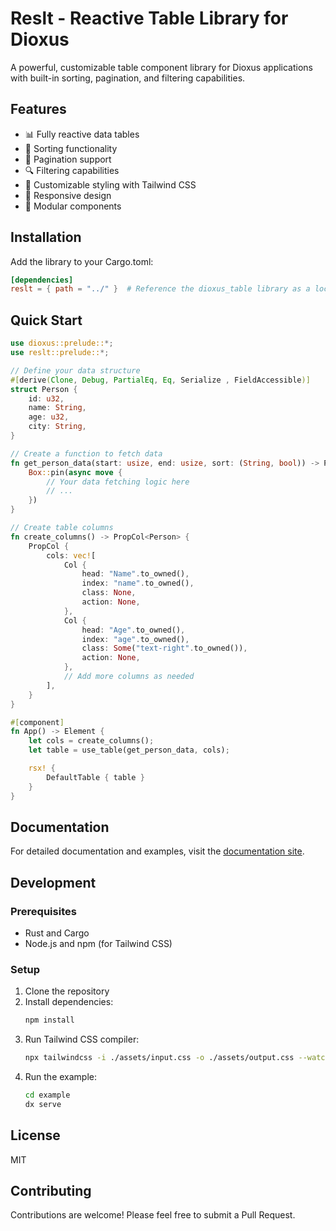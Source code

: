 # Reslt - Reactive Table Library for Dioxus

A powerful, customizable table component library for Dioxus applications with built-in sorting, pagination, and filtering capabilities.

## Features

- 📊 Fully reactive data tables
- 🔄 Sorting functionality
- 📑 Pagination support
- 🔍 Filtering capabilities
- 🎨 Customizable styling with Tailwind CSS
- 📱 Responsive design
- 🧩 Modular components

## Installation

Add the library to your Cargo.toml:

```toml
[dependencies]
reslt = { path = "../" }  # Reference the dioxus_table library as a local dependency
```

## Quick Start

```rust
use dioxus::prelude::*;
use reslt::prelude::*;

// Define your data structure
#[derive(Clone, Debug, PartialEq, Eq, Serialize , FieldAccessible)]
struct Person {
    id: u32,
    name: String,
    age: u32,
    city: String,
}

// Create a function to fetch data
fn get_person_data(start: usize, end: usize, sort: (String, bool)) -> Pin<Box<dyn Future<Output = (PropData<Person>, usize)>>> {
    Box::pin(async move {
        // Your data fetching logic here
        // ...
    })
}

// Create table columns
fn create_columns() -> PropCol<Person> {
    PropCol {
        cols: vec![
            Col {
                head: "Name".to_owned(),
                index: "name".to_owned(),
                class: None,
                action: None,
            },
            Col {
                head: "Age".to_owned(),
                index: "age".to_owned(),
                class: Some("text-right".to_owned()),
                action: None,
            },
            // Add more columns as needed
        ],
    }
}

#[component]
fn App() -> Element {
    let cols = create_columns();
    let table = use_table(get_person_data, cols);

    rsx! {
        DefaultTable { table }
    }
}
```

## Documentation

For detailed documentation and examples, visit the [documentation site](https://github.com/yourusername/reslt).

## Development

### Prerequisites

- Rust and Cargo
- Node.js and npm (for Tailwind CSS)

### Setup

1. Clone the repository
2. Install dependencies:
   ```bash
   npm install
   ```
3. Run Tailwind CSS compiler:
   ```bash
   npx tailwindcss -i ./assets/input.css -o ./assets/output.css --watch
   ```
4. Run the example:
   ```bash
   cd example
   dx serve
   ```

## License

MIT

## Contributing

Contributions are welcome! Please feel free to submit a Pull Request.

